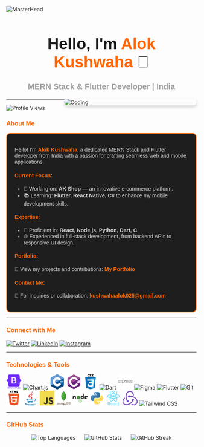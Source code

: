 ![MasterHead](https://1.bp.blogspot.com/-7A4WynwLsMw/XbBpCXG8fHI/AAAAAAAAMt4/uOa1bpLskYgrwGbllhSu2SDj_Mig8SXJQCLcBGAsYHQ/s1600/2000_600px.gif)

<h1 align="center" style="font-family: 'Poppins', sans-serif; font-weight: bold; font-size: 3em;">Hello, I'm <span style="color: #ff6600;">Alok Kushwaha</span> 👋</h1>
<h3 align="center" style="font-family: 'Poppins', sans-serif; font-size: 1.5em; color: #a1a1a1;">MERN Stack & Flutter Developer | India</h3>

<img align="right" alt="Coding" width="350" style="border-radius: 10px; box-shadow: 0 4px 8px rgba(0, 0, 0, 0.2);" src="https://cdn.dribbble.com/users/1162077/screenshots/3848914/programmer.gif"/>

---

<p align="left"> 
  <img src="https://komarev.com/ghpvc/?username=alok-fusion&label=Profile%20views&color=ff6600&style=flat-square" alt="Profile Views" /> 
</p>

<h3 style="font-family: 'Poppins', sans-serif; color: #ff6600;">About Me</h3>
<div style="border: 2px solid #ff6600; border-radius: 10px; padding: 20px; background-color: #1e1e1e; color: #d1d1d1; font-family: 'Poppins', sans-serif;">
  <p>
    Hello! I'm <strong style="color: #ff6600;">Alok Kushwaha</strong>, a dedicated MERN Stack and Flutter developer from India with a passion for crafting seamless web and mobile applications. 
  </p>
  <h4 style="color: #ff6600;">Current Focus:</h4>
  <ul>
    <li>🚀 Working on: <strong>AK Shop</strong> — an innovative e-commerce platform.</li>
    <li>📚 Learning: <strong>Flutter, React Native, C#</strong> to enhance my mobile development skills.</li>
  </ul>
  <h4 style="color: #ff6600;">Expertise:</h4>
  <ul>
    <li>🔧 Proficient in: <strong>React, Node.js, Python, Dart, C</strong>.</li>
    <li>🌐 Experienced in full-stack development, from backend APIs to responsive UI design.</li>
  </ul>
  <h4 style="color: #ff6600;">Portfolio:</h4>
  <p>
    💼 View my projects and contributions: <a href="https://alok-kushwaha.vercel.app" target="_blank" style="color: #ff6600; text-decoration: none;"><strong>My Portfolio</strong></a>
  </p>
  <h4 style="color: #ff6600;">Contact Me:</h4>
  <p>
    📧 For inquiries or collaboration: <a href="mailto:kushwahaalok025@gmail.com" style="color: #ff6600; text-decoration: none;"><strong>kushwahaalok025@gmail.com</strong></a>
  </p>
</div>

---

<h3 style="font-family: 'Poppins', sans-serif; color: #ff6600;">Connect with Me</h3>
<p>
  <a href="https://twitter.com/alokk983" target="_blank"><img src="https://img.shields.io/twitter/follow/alokk983?logo=twitter&style=for-the-badge&color=ff6600" alt="Twitter" /></a>
  <a href="https://linkedin.com/in/akushwaha-j" target="_blank"><img src="https://img.shields.io/badge/LinkedIn-Connect-blue?style=for-the-badge&logo=linkedin&color=ff6600" alt="LinkedIn" /></a>
  <a href="https://instagram.com/__ak_457" target="_blank"><img src="https://img.shields.io/badge/Instagram-Follow-purple?style=for-the-badge&logo=instagram&color=ff6600" alt="Instagram" /></a>
</p>

---

<h3 style="font-family: 'Poppins', sans-serif; color: #ff6600;">Technologies & Tools</h3>
<p>
  <img src="https://raw.githubusercontent.com/devicons/devicon/master/icons/bootstrap/bootstrap-plain-wordmark.svg" width="40" height="40" alt="Bootstrap" />
  <img src="https://www.chartjs.org/media/logo-title.svg" width="40" height="40" alt="Chart.js" />
  <img src="https://raw.githubusercontent.com/devicons/devicon/master/icons/cplusplus/cplusplus-original.svg" width="40" height="40" alt="C++" />
  <img src="https://raw.githubusercontent.com/devicons/devicon/master/icons/csharp/csharp-original.svg" width="40" height="40" alt="C#" />
  <img src="https://raw.githubusercontent.com/devicons/devicon/master/icons/css3/css3-original-wordmark.svg" width="40" height="40" alt="CSS3" />
  <img src="https://www.vectorlogo.zone/logos/dartlang/dartlang-icon.svg" width="40" height="40" alt="Dart" />
  <img src="https://raw.githubusercontent.com/devicons/devicon/master/icons/express/express-original-wordmark.svg" width="40" height="40" alt="Express.js" />
  <img src="https://www.vectorlogo.zone/logos/figma/figma-icon.svg" width="40" height="40" alt="Figma" />
  <img src="https://www.vectorlogo.zone/logos/flutterio/flutterio-icon.svg" width="40" height="40" alt="Flutter" />
  <img src="https://www.vectorlogo.zone/logos/git-scm/git-scm-icon.svg" width="40" height="40" alt="Git" />
  <img src="https://raw.githubusercontent.com/devicons/devicon/master/icons/html5/html5-original-wordmark.svg" width="40" height="40" alt="HTML5" />
  <img src="https://raw.githubusercontent.com/devicons/devicon/master/icons/java/java-original.svg" width="40" height="40" alt="Java" />
  <img src="https://raw.githubusercontent.com/devicons/devicon/master/icons/javascript/javascript-original.svg" width="40" height="40" alt="JavaScript" />
  <img src="https://raw.githubusercontent.com/devicons/devicon/master/icons/mongodb/mongodb-original-wordmark.svg" width="40" height="40" alt="MongoDB" />
  <img src="https://raw.githubusercontent.com/devicons/devicon/master/icons/nodejs/nodejs-original-wordmark.svg" width="40" height="40" alt="Node.js" />
  <img src="https://raw.githubusercontent.com/devicons/devicon/master/icons/python/python-original.svg" width="40" height="40" alt="Python" />
  <img src="https://raw.githubusercontent.com/devicons/devicon/master/icons/react/react-original-wordmark.svg" width="40" height="40" alt="React" />
  <img src="https://raw.githubusercontent.com/devicons/devicon/master/icons/redux/redux-original.svg" width="40" height="40" alt="Redux" />
  <img src="https://www.vectorlogo.zone/logos/tailwindcss/tailwindcss-icon.svg" width="40" height="40" alt="Tailwind CSS" />
</p>

---

<h3 style="font-family: 'Poppins', sans-serif; color: #ff6600;">GitHub Stats</h3>
<p align="center">
  <img src="https://github-readme-stats.vercel.app/api/top-langs?username=alok-fusion&show_icons=true&locale=en&layout=compact&theme=radical" alt="Top Languages" style="margin-right: 20px;" />
  <img src="https://github-readme-stats.vercel.app/api?username=alok-fusion&show_icons=true&locale=en&theme=radical" alt="GitHub Stats" style="margin-right: 20px;" />
  <img src="https://github-readme-streak-stats.herokuapp.com/?user=alok-fusion&theme=radical" alt="GitHub Streak" />
</p>
